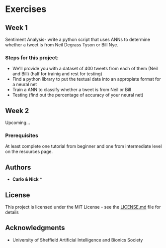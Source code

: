 # Exercises

## Week 1

Sentiment Analysis- write a python script that uses ANNs to determine whether a tweet is from Neil Degrass Tyson or Bill Nye.

### Steps for this project:
*  We'll provide you with a dataset of 400 tweets from each of them (Neil and Bill) (half for trainig and rest for testing)
* Find a python library to put the textual data into an appropiate format for a neural net &nbsp;
* Train a ANN to classify whether a tweet is from Neil or Bill &nbsp;
* Testing (find out the percentage of accuracy of your neural net)&nbsp;
## Week 2

Upcoming...

### Prerequisites

At least complete one tutorial from beginner and one from intermediate level on the resources page.

## Authors

* **Carlo & Nick** *


## License

This project is licensed under the MIT License - see the [LICENSE.md](LICENSE.md) file for details

## Acknowledgments

* University of Sheffield Artificial Intelligence and Bionics Society
